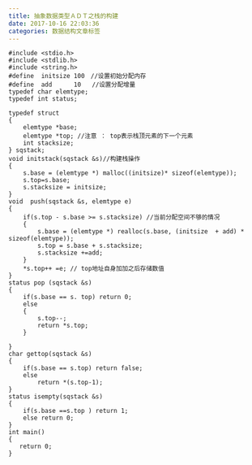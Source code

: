 ```yaml
---
title: 抽象数据类型ＡＤＴ之栈的构建
date: 2017-10-16 22:03:36
categories: 数据结构文章标签
---
```


    #include <stdio.h>
    #include <stdlib.h>
    #include <string.h>
    #define  initsize 100　//设置初始分配内存
    #define  add      10   //设置分配增量
    typedef char elemtype; 
    typedef int status;
   <!-- more --> 
    typedef struct
    {
        elemtype *base;
        elemtype *top; //注意 ： top表示栈顶元素的下一个元素
        int stacksize;
    } sqstack;
    void initstack(sqstack &s)//构建栈操作
    {
        s.base = (elemtype *) malloc((initsize)* sizeof(elemtype));
        s.top=s.base;
        s.stacksize = initsize;
    }
    void  push(sqstack &s, elemtype e)
    {
        if(s.top - s.base >= s.stacksize) //当前分配空间不够的情况
        {
            s.base = (elemtype *) realloc(s.base, (initsize  + add) * sizeof(elemtype));
            s.top = s.base + s.stacksize;
            s.stacksize +=add;
        }
        *s.top++ =e; // top地址自身加加之后存储数值
    }
    status pop (sqstack &s)
    {
        if(s.base == s. top) return 0;
        else
        {
            s.top--;
            return *s.top;
        }
    
    }
    char gettop(sqstack &s)
    {
        if(s.base == s.top) return false;
        else
            return *(s.top-1);
    }
    status isempty(sqstack &s)
    {
        if(s.base ==s.top ) return 1;
        else return 0;
    }
    int main()
    {
       return 0;
    }
    
    

  

